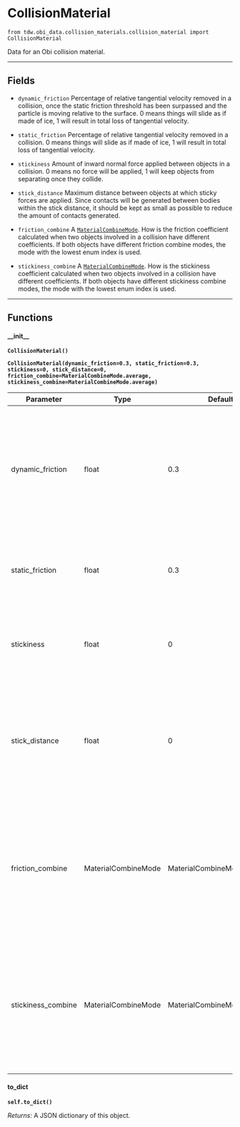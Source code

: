 # CollisionMaterial

`from tdw.obi_data.collision_materials.collision_material import CollisionMaterial`

Data for an Obi collision material.

***

## Fields

- `dynamic_friction` Percentage of relative tangential velocity removed in a collision, once the static friction threshold has been surpassed and the particle is moving relative to the surface. 0 means things will slide as if made of ice, 1 will result in total loss of tangential velocity.

- `static_friction` Percentage of relative tangential velocity removed in a collision. 0 means things will slide as if made of ice, 1 will result in total loss of tangential velocity.

- `stickiness` Amount of inward normal force applied between objects in a collision. 0 means no force will be applied, 1 will keep objects from separating once they collide.

- `stick_distance` Maximum distance between objects at which sticky forces are applied. Since contacts will be generated between bodies within the stick distance, it should be kept as small as possible to reduce the amount of contacts generated.

- `friction_combine` A [`MaterialCombineMode`](material_combine_mode.md). How is the friction coefficient calculated when two objects involved in a collision have different coefficients. If both objects have different friction combine modes, the mode with the lowest enum index is used.

- `stickiness_combine` A [`MaterialCombineMode`](material_combine_mode.md). How is the stickiness coefficient calculated when two objects involved in a collision have different coefficients. If both objects have different stickiness combine modes, the mode with the lowest enum index is used.

***

## Functions

#### \_\_init\_\_

**`CollisionMaterial()`**

**`CollisionMaterial(dynamic_friction=0.3, static_friction=0.3, stickiness=0, stick_distance=0, friction_combine=MaterialCombineMode.average, stickiness_combine=MaterialCombineMode.average)`**

| Parameter | Type | Default | Description |
| --- | --- | --- | --- |
| dynamic_friction |  float  | 0.3 | Percentage of relative tangential velocity removed in a collision, once the static friction threshold has been surpassed and the particle is moving relative to the surface. 0 means things will slide as if made of ice, 1 will result in total loss of tangential velocity. |
| static_friction |  float  | 0.3 | Percentage of relative tangential velocity removed in a collision. 0 means things will slide as if made of ice, 1 will result in total loss of tangential velocity. |
| stickiness |  float  | 0 | Amount of inward normal force applied between objects in a collision. 0 means no force will be applied, 1 will keep objects from separating once they collide. |
| stick_distance |  float  | 0 | Maximum distance between objects at which sticky forces are applied. Since contacts will be generated between bodies within the stick distance, it should be kept as small as possible to reduce the amount of contacts generated. |
| friction_combine |  MaterialCombineMode  | MaterialCombineMode.average | A [`MaterialCombineMode`](material_combine_mode.md). How is the friction coefficient calculated when two objects involved in a collision have different coefficients. If both objects have different friction combine modes, the mode with the lowest enum index is used. |
| stickiness_combine |  MaterialCombineMode  | MaterialCombineMode.average | A [`MaterialCombineMode`](material_combine_mode.md). How is the stickiness coefficient calculated when two objects involved in a collision have different coefficients. If both objects have different stickiness combine modes, the mode with the lowest enum index is used. |

#### to_dict

**`self.to_dict()`**

_Returns:_  A JSON dictionary of this object.

